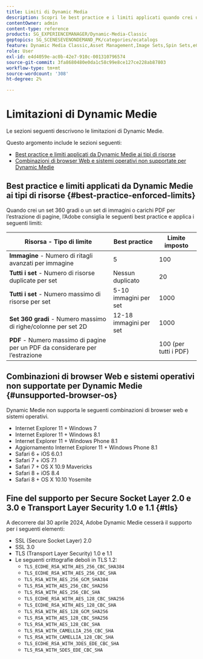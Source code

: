 ```yaml
---
title: Limiti di Dynamic Media
description: Scopri le best practice e i limiti applicati quando crei un set di immagini o un set 360 gradi o carichi un PDF. Scopri anche le combinazioni di browser web e sistemi operativi non supportate per Dynamic Medie.
contentOwner: admin
content-type: reference
products: SG_EXPERIENCEMANAGER/Dynamic-Media-Classic
geptopics: SG_SCENESEVENONDEMAND_PK/categories/ecatalogs
feature: Dynamic Media Classic,Asset Management,Image Sets,Spin Sets,eCatalog
role: User
exl-id: e4d4059e-ac0b-42e7-910c-001310796574
source-git-commit: 3fa8680480e0da1c58c99e8ce127ce228ab87803
workflow-type: tm+mt
source-wordcount: '308'
ht-degree: 2%

---
```


# Limitazioni di Dynamic Medie

Le sezioni seguenti descrivono le limitazioni di Dynamic Medie.

Questo argomento include le sezioni seguenti:

* [Best practice e limiti applicati da Dynamic Medie ai tipi di risorse](#best-practice-enforced-limits)
* [Combinazioni di browser Web e sistemi operativi non supportate per Dynamic Medie](#unsupported-browser-os)

## Best practice e limiti applicati da Dynamic Medie ai tipi di risorse {#best-practice-enforced-limits}

Quando crei un set 360 gradi o un set di immagini o carichi PDF per l’estrazione di pagine, l’Adobe consiglia le seguenti best practice e applica i seguenti limiti:

| Risorsa - Tipo di limite | Best practice | Limite imposto |
| --- | --- | --- |
| **Immagine** - Numero di ritagli avanzati per immagine | 5 | 100 |
| **Tutti i set** - Numero di risorse duplicate per set | Nessun duplicato | 20 |
| **Tutti i set** - Numero massimo di risorse per set | 5-10 immagini per set | 1000 |
| **Set 360 gradi** - Numero massimo di righe/colonne per set 2D | 12-18 immagini per set | 1000 |
| **PDF** - Numero massimo di pagine per un PDF da considerare per l’estrazione |  | 100 (per tutti i PDF) |

<!-- See also [Dynamic Media limitations](/help/assets/limitations.md). -->

## Combinazioni di browser Web e sistemi operativi non supportate per Dynamic Medie {#unsupported-browser-os}

Dynamic Medie non supporta le seguenti combinazioni di browser web e sistemi operativi.

* Internet Explorer 11 + Windows 7
* Internet Explorer 11 + Windows 8.1
* Internet Explorer 11 + Windows Phone 8.1
* Aggiornamento Internet Explorer 11 + Windows Phone 8.1
* Safari 6 + iOS 6.0.1
* Safari 7 + iOS 7.1
* Safari 7 + OS X 10.9 Mavericks
* Safari 8 + iOS 8.4
* Safari 8 + OS X 10.10 Yosemite

## Fine del supporto per Secure Socket Layer 2.0 e 3.0 e Transport Layer Security 1.0 e 1.1 {#tls}

<!-- CQDOC-19433 (original ticket)
and CQDOC-19792 (removed as per this ticket December 5, 2022) -->

A decorrere dal 30 aprile 2024, Adobe Dynamic Medie cesserà il supporto per i seguenti elementi:

* SSL (Secure Socket Layer) 2.0
* SSL 3.0
* TLS (Transport Layer Security) 1.0 e 1.1
* Le seguenti crittografie deboli in TLS 1.2:
   * `TLS_ECDHE_RSA_WITH_AES_256_CBC_SHA384`
   * `TLS_ECDHE_RSA_WITH_AES_256_CBC_SHA`
   * `TLS_RSA_WITH_AES_256_GCM_SHA384`
   * `TLS_RSA_WITH_AES_256_CBC_SHA256`
   * `TLS_RSA_WITH_AES_256_CBC_SHA`
   * `TLS_ECDHE_RSA_WITH_AES_128_CBC_SHA256`
   * `TLS_ECDHE_RSA_WITH_AES_128_CBC_SHA`
   * `TLS_RSA_WITH_AES_128_GCM_SHA256`
   * `TLS_RSA_WITH_AES_128_CBC_SHA256`
   * `TLS_RSA_WITH_AES_128_CBC_SHA`
   * `TLS_RSA_WITH_CAMELLIA_256_CBC_SHA`
   * `TLS_RSA_WITH_CAMELLIA_128_CBC_SHA`
   * `TLS_ECDHE_RSA_WITH_3DES_EDE_CBC_SHA`
   * `TLS_RSA_WITH_SDES_EDE_CBC_SHA`

